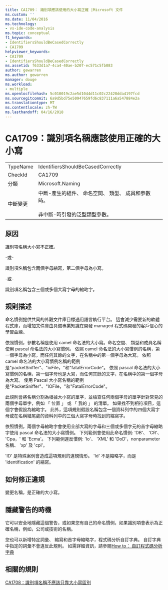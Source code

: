 ```yaml
---
title: CA1709： 識別項應該使用的大小寫正確 |Microsoft 文件
ms.custom: ''
ms.date: 11/04/2016
ms.technology:
- vs-ide-code-analysis
ms.topic: conceptual
f1_keywords:
- IdentifiersShouldBeCasedCorrectly
- CA1709
helpviewer_keywords:
- CA1709
- IdentifiersShouldBeCasedCorrectly
ms.assetid: f633d1a7-4ca4-40ae-b207-ec571c5fb083
author: gewarren
ms.author: gewarren
manager: douge
ms.workload:
- multiple
ms.openlocfilehash: 5c010019c2ae5d1044d11c02c22428dda4197fcd
ms.sourcegitcommit: 6a9d5bd75e50947659fd6c837111a6a547884e2a
ms.translationtype: MT
ms.contentlocale: zh-TW
ms.lasthandoff: 04/16/2018
---
```

# <a name="ca1709-identifiers-should-be-cased-correctly"></a>CA1709：識別項名稱應該使用正確的大小寫
|||  
|-|-|  
|TypeName|IdentifiersShouldBeCasedCorrectly|  
|CheckId|CA1709|  
|分類|Microsoft.Naming|  
|中斷變更|中斷-產生的組件、 命名空間、 類型、 成員和參數時。<br /><br /> 非中斷-時引發的泛型類型參數。|  
  
## <a name="cause"></a>原因  
 識別項名稱大小寫不正確。  
  
 \-或-  
  
 識別項名稱包含兩個字母縮寫，第二個字母為小寫。  
  
 \-或-  
  
 識別項名稱包含三個或多個大寫字母的縮略字。  
  
## <a name="rule-description"></a>規則描述  
 命名慣例提供共同的外觀文件庫目標通用語言執行平台。 這會減少需要新的軟體程式庫，而增加文件庫由具備專業知識在開發 managed 程式碼開發的客戶信心的學習曲線。  
  
 依照慣例，參數名稱是使用 camel 命名法的大小寫。命名空間、 類型和成員名稱使用 pascal 命名法的大小寫慣例。 依照 camel 命名法的大小寫慣例的名稱，第一個字母為小寫，而任何其餘的文字，在名稱中的第一個字母為大寫。 依照 camel 命名法的大小寫慣例名稱的範例是"packetSniffer"、"ioFile，"和"fatalErrorCode"。 依照 pascal 命名法的大小寫慣例的名稱，第一個字母也是大寫，而任何其餘的文字，在名稱中的第一個字母為大寫。 使用 Pascal 大小寫名稱的範例是"PacketSniffer"、"IOFile，"和"FatalErrorCode"。  
  
 此規則會將名稱分割為根據大小寫的單字，並檢查任何兩個字母的單字針對常見的兩個字母單字，例如 「 位置 」 或 「 我的 」 的清單。 如果找不到相符項目，這個字會假設為縮略字。 此外，這項規則假設名稱包含一個資料列中的四個大寫字母或在名稱結尾處的資料列中的三個大寫字母時找到的縮寫字。  
  
 依照慣例，兩個字母縮略字會使用全部大寫的字母和三個或多個字元的首字母縮略字使用 pascal 命名法的大小寫慣例。 下列範例會使用此命名慣例: 'DB'、 'CR'、 'Cpa，' 和 'Ecma'。 下列範例違反慣例: 'Io'、 'XML' 和 'DoD'，nonparameter 名稱、 'xp' 及 'cpl'。  
  
 'ID' 是特殊案例會造成這項規則的違規情形。 'Id' 不是縮略字，而是 'identification' 的縮寫。  
  
## <a name="how-to-fix-violations"></a>如何修正違規  
 變更名稱，是正確的大小寫。  
  
## <a name="when-to-suppress-warnings"></a>隱藏警告的時機  
 它可以安全地隱藏這個警告，或如果您有自己的命名慣例，如果識別項會表示為正確名稱，例如，公司或技術的名稱。  
  
 您也可以新增特定詞彙、 縮寫和首字母縮略字，程式碼分析自訂字典。 自訂字典中指定的詞彙不會違反此規則。 如需詳細資訊，請參閱[How to： 自訂程式碼分析字典](../code-quality/how-to-customize-the-code-analysis-dictionary.md)  
  
## <a name="related-rules"></a>相關的規則  
 [CA1708：識別項名稱不應該只靠大小寫區別](../code-quality/ca1708-identifiers-should-differ-by-more-than-case.md)